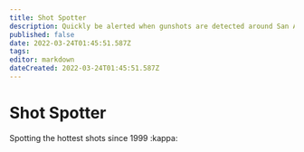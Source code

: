 ```yaml
---
title: Shot Spotter
description: Quickly be alerted when gunshots are detected around San Andreas
published: false
date: 2022-03-24T01:45:51.587Z
tags: 
editor: markdown
dateCreated: 2022-03-24T01:45:51.587Z
---
```


# Shot Spotter
Spotting the hottest shots since 1999 :kappa: